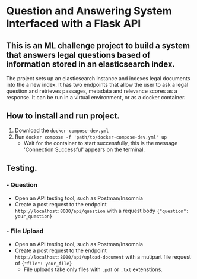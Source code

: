 # Question and Answering System Interfaced with a Flask API

## This is an ML challenge project to build a system that answers legal questions based of information stored in an elasticsearch index.

The project sets up an elasticsearch instance and indexes legal documents into the a new index. It has two endpoints that allow the user to ask a legal question and retrieves passages, metadata and relevance scores as a response. It can be run in a virtual environment, or as a docker container.


## How to install and run project.
1. Download the `docker-compose-dev.yml`
2. Run `docker compose -f 'path/to/docker-compose-dev.yml' up`
    * Wait for the container to start successfully, this is the message 'Connection Successful' appears on the terminal.


## Testing.
### - Question
* Open an API testing tool, such as Postman/Insomnia
* Create a post request to the endpoint `http://localhost:8000/api/question` with a request body `{"question": your_question}`


### - File Upload
* Open an API testing tool, such as Postman/Insomnia
* Create a post request to the endpoint `http://localhost:8000/api/upload-document` with a mutipart file request of  `{"file": your_file}`
    - File uploads take only files with `.pdf` or `.txt` extenstions. 


